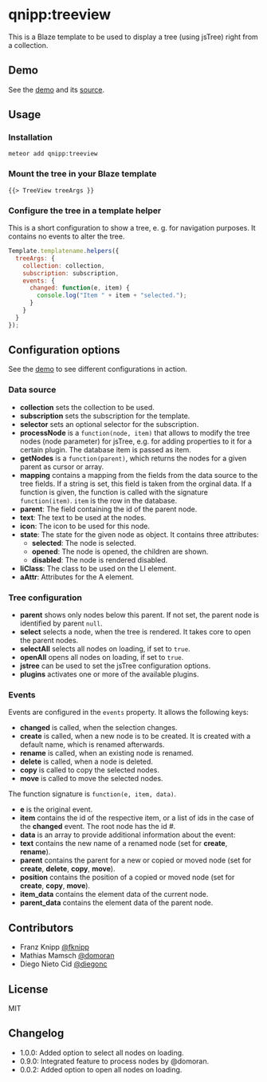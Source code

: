 # qnipp:treeview

This is a Blaze template to be used to display a tree (using jsTree) right from a collection.

## Demo

See the [demo](http://treeview.meteor.qnipp.com) and its [source](https://github.com/qnipp/meteor-treeview-demo).

## Usage

### Installation

    meteor add qnipp:treeview

### Mount the tree in your Blaze template

```
{{> TreeView treeArgs }}
```

### Configure the tree in a template helper

This is a short configuration to show a tree, e. g. for navigation purposes. It contains no events to alter the tree.

```javascript
Template.templatename.helpers({
  treeArgs: {
    collection: collection,
    subscription: subscription,
    events: {
      changed: function(e, item) {
        console.log("Item " + item + "selected.");
      }
    }
  }
});
```

## Configuration options

See the [demo](http://treeview.meteor.qnipp.com) to see different configurations in action.

### Data source

- **collection** sets the collection to be used.
- **subscription** sets the subscription for the template.
- **selector** sets an optional selector for the subscription.
- **processNode** is a `function(node, item)` that allows to modify the tree nodes (node parameter) for jsTree, e.g. for adding properties to it for a certain plugin. The database item is passed as item.
- **getNodes** is a `function(parent)`, which returns the nodes for a given parent as cursor or array.
- **mapping** contains a mapping from the fields from the data source to the tree fields. If a string is set, this field is taken from the orginal data. If a function is given, the function is called with the signature `function(item)`. `item` is the row in the database.
 - **parent**: The field containing the id of the parent node.
 - **text**: The text to be used at the nodes.
 - **icon**: The icon to be used for this node.
 - **state**: The state for the given node as object. It contains three attributes:
   - **selected**: The node is selected.
   - **opened**: The node is opened, the children are shown.
   - **disabled**: The node is rendered disabled.
 - **liClass**: The class to be used on the LI element.
 - **aAttr**: Attributes for the A element.

### Tree configuration

- **parent** shows only nodes below this parent. If not set, the parent node is identified by parent `null`.
- **select** selects a node, when the tree is rendered. It takes core to open the parent nodes.
- **selectAll** selects all nodes on loading, if set to `true`.
- **openAll** opens all nodes on loading, if set to `true`.
- **jstree** can be used to set the jsTree configuration options.
 - **plugins** activates one or more of the available plugins.

### Events

Events are configured in the `events` property. It allows the following keys:

- **changed** is called, when the selection changes.
- **create** is called, when a new node is to be created. It is created with a default name, which is renamed afterwards.
- **rename** is called, when an existing node is renamed.
- **delete** is called, when a node is deleted.
- **copy** is called to copy the selected nodes.
- **move** is called to move the selected nodes.

The function signature is `function(e, item, data)`.

- **e** is the original event.
- **item** contains the id of the respective item, or a list of ids in the case of the **changed** event. The root node has the id *#*.
- **data** is an array to provide additional information about the event:
 - **text** contains the new name of a renamed node (set for **create**, **rename**).
 - **parent** contains the parent for a new or copied or moved node (set for **create**, **delete**, **copy**, **move**).
 - **position** contains the position of a copied or moved node (set for **create**, **copy**, **move**).
 - **item_data** contains the element data of the current node.
 - **parent_data** contains the element data of the parent node.

## Contributors ##

- Franz Knipp [@fknipp](https://github.com/fknipp)
- Mathias Mamsch [@domoran](https://github.com/domoran)
- Diego Nieto Cid [@diegonc](https://github.com/diegonc)

## License

MIT

## Changelog

- 1.0.0: Added option to select all nodes on loading.
- 0.9.0: Integrated feature to process nodes by @domoran.
- 0.0.2: Added option to open all nodes on loading.
